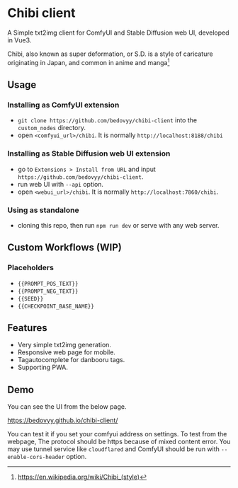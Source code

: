 # Chibi client

A Simple txt2img client for ComfyUI and Stable Diffusion web UI, developed in Vue3.

Chibi, also known as super deformation, or S.D. is a style of caricature originating in Japan, and common in anime and manga[^1]

## Usage

### Installing as ComfyUI extension
- `git clone https://github.com/bedovyy/chibi-client` into the `custom_nodes` directory.
- open `<comfyui_url>/chibi`. It is normally `http://localhost:8188/chibi`

### Installing as Stable Diffusion web UI extension
- go to `Extensions > Install from URL` and input `https://github.com/bedovyy/chibi-client`.
- run web UI with `--api` option.
- open `<webui_url>/chibi`. It is normally `http://localhost:7860/chibi`.

### Using as standalone
- cloning this repo, then run `npm run dev` or serve with any web server.

## Custom Workflows (WIP)
### Placeholders
- `{{PROMPT_POS_TEXT}}`
- `{{PROMPT_NEG_TEXT}}`
- `{{SEED}}`
- `{{CHECKPOINT_BASE_NAME}}`

## Features
- Very simple txt2img generation.
- Responsive web page for mobile.
- Tagautocomplete for danbooru tags.
- Supporting PWA.

## Demo
You can see the UI from the below page.

https://bedovyy.github.io/chibi-client/

You can test it if you set your comfyui address on settings.
To test from the webpage, The protocol should be https because of mixed content error.
You may use tunnel service like `cloudflared` and ComfyUI should be run with `--enable-cors-header` option.


[^1]: https://en.wikipedia.org/wiki/Chibi_(style)
